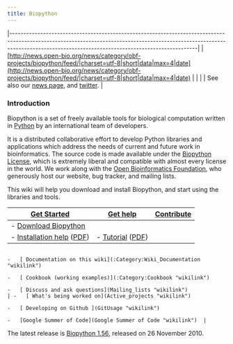 ```yaml
---
title: Biopython
---
```


|-------------------------------------------------------------------------------------------------------------------------------------------------------------------------------------------------------------------------------|
| <rss>[http://news.open-bio.org/news/category/obf-projects/biopython/feed/|charset=utf-8|short|data|max=4|date](http://news.open-bio.org/news/category/obf-projects/biopython/feed/|charset=utf-8|short|data|max=4|date)</rss> |
|                                                                                                                                                                                                                               |
| See also our [news page](News "wikilink"), and [twitter](http://twitter.com/biopython).                                                                                                                                       |

### Introduction

Biopython is a set of freely available tools for biological computation
written in [Python](http://www.python.org) by an international team of
developers.

It is a distributed collaborative effort to develop Python libraries and
applications which address the needs of current and future work in
bioinformatics. The source code is made available under the [Biopython
License](http://www.biopython.org/DIST/LICENSE), which is extremely
liberal and compatible with almost every license in the world. We work
along with the [Open Bioinformatics Foundation](http://open-bio.org),
who generously host our website, bug tracker, and mailing lists.

This wiki will help you download and install Biopython, and start using
the libraries and tools.

| [Get Started](Getting_Started "wikilink")                                                                                                          | [ Get help](Documentation "wikilink")                                                                                               | [ Contribute](Contributing "wikilink")                        |
|----------------------------------------------------------------------------------------------------------------------------------------------------|-------------------------------------------------------------------------------------------------------------------------------------|---------------------------------------------------------------|
| -   [ Download Biopython](Download "wikilink")                                                                                                     
 -   [Installation help](http://biopython.org/DIST/docs/install/Installation.html) ([PDF](http://biopython.org/DIST/docs/install/Installation.pdf))  | -   [Tutorial](http://biopython.org/DIST/docs/tutorial/Tutorial.html) ([PDF](http://biopython.org/DIST/docs/tutorial/Tutorial.pdf)) 
                                                                                                                                                      -   [ Documentation on this wiki](:Category:Wiki_Documentation "wikilink")                                                           
                                                                                                                                                      -   [ Cookbook (working examples)](:Category:Cookbook "wikilink")                                                                    
                                                                                                                                                      -   [ Discuss and ask questions](Mailing_lists "wikilink")                                                                           | -   [ What's being worked on](Active_projects "wikilink")     
                                                                                                                                                                                                                                                                                            -   [ Developing on Github ](GitUsage "wikilink")              
                                                                                                                                                                                                                                                                                            -   [Google Summer of Code](Google Summer of Code "wikilink")  |

The latest release is [Biopython 1.56](Download "wikilink"), released on
26 November 2010.
